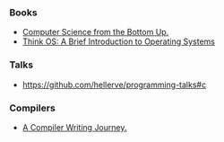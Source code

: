 ### Books

- [Computer Science from the Bottom Up.](https://www.bottomupcs.com/index.xhtml)
- [Think OS: A Brief Introduction to Operating Systems](https://greenteapress.com/wp/think-os)

### Talks

- https://github.com/hellerve/programming-talks#c

### Compilers

- [A Compiler Writing Journey.](https://github.com/DoctorWkt/acwj)
